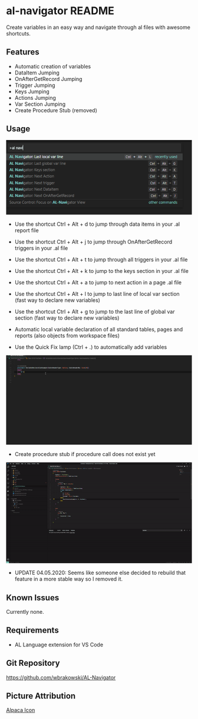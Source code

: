 # al-navigator README

Create variables in an easy way and navigate through al files with awesome shortcuts.

## Features

- Automatic creation of variables
- DataItem Jumping
- OnAfterGetRecord Jumping
- Trigger Jumping
- Keys Jumping
- Actions Jumping
- Var Section Jumping
- Create Procedure Stub (removed)

## Usage

![Shortcuts](resources/Shortcuts.png)

- Use the shortcut Ctrl + Alt + d to jump through data items in your .al report file 
- Use the shortcut Ctrl + Alt + j to jump through OnAfterGetRecord triggers in your .al file 
- Use the shortcut Ctrl + Alt + t to jump through all triggers in your .al file 
- Use the shortcut Ctrl + Alt + k to jump to the keys section in your .al file 
- Use the shortcut Ctrl + Alt + a to jump to next action in a page .al file
- Use the shortcut Ctrl + Alt + l to jump to last line of local var section (fast way to declare new variables)
- Use the shortcut Ctrl + Alt + g to jump to the last line of global var section (fast way to declare new variables)

- Automatic local variable declaration of all standard tables, pages and reports (also objects from workspace files)
- Use the Quick Fix lamp (Ctrl + .) to automatically add variables

![Create Local Variable](resources/VarDeclaration.gif)


- Create procedure stub if procedure call does not exist yet


![Create Procedure Stub](resources/CreateProcedureStub.gif)


- UPDATE 04.05.2020: Seems like someone else decided to rebuild that feature in a more stable way so I removed it.


## Known Issues

Currently none.

## Requirements

- AL Language extension for VS Code

## Git Repository

https://github.com/wbrakowski/AL-Navigator

## Picture Attribution
<a href="https://vectorified.com/alpaca-icon">Alpaca Icon</a>
